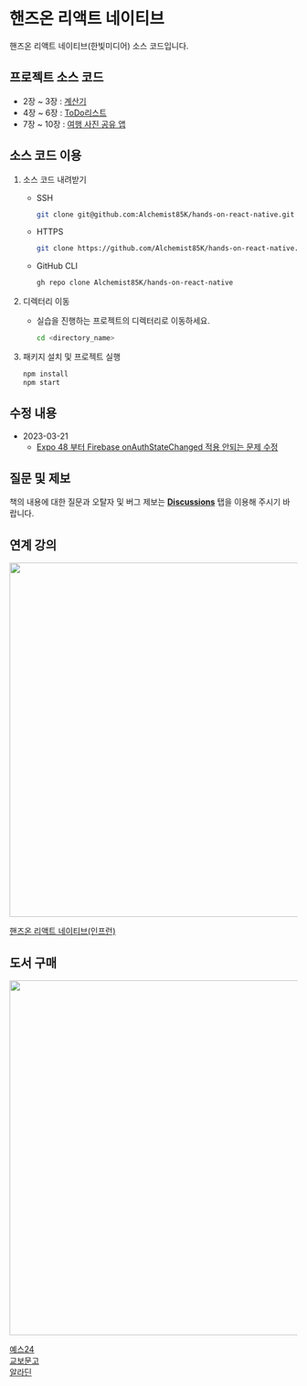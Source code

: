 # 핸즈온 리액트 네이티브

핸즈온 리액트 네이티브(한빛미디어) 소스 코드입니다.

## 프로젝트 소스 코드

- 2장 ~ 3장 : [계산기](https://github.com/Alchemist85K/hands-on-react-native/tree/main/rn-calc)
- 4장 ~ 6장 : [ToDo리스트](https://github.com/Alchemist85K/hands-on-react-native/tree/main/rn-todo)
- 7장 ~ 10장 : [여행 사진 공유 앱](https://github.com/Alchemist85K/hands-on-react-native/tree/main/rn-photo)

## 소스 코드 이용

1. 소스 코드 내려받기

   - SSH

     ```bash
     git clone git@github.com:Alchemist85K/hands-on-react-native.git
     ```

   - HTTPS

     ```bash
     git clone https://github.com/Alchemist85K/hands-on-react-native.git
     ```

   - GitHub CLI

     ```bash
     gh repo clone Alchemist85K/hands-on-react-native
     ```

2. 디렉터리 이동

   - 실습을 진행하는 프로젝트의 디렉터리로 이동하세요.

     ```bash
     cd <directory_name>
     ```

3. 패키지 설치 및 프로젝트 실행

   ```bash
   npm install
   npm start
   ```

## 수정 내용

- 2023-03-21
  - [Expo 48 부터 Firebase onAuthStateChanged 적용 안되는 문제 수정](https://github.com/Alchemist85K/hands-on-react-native/commit/4a3c849)

## 질문 및 제보

책의 내용에 대한 질문과 오탈자 및 버그 제보는 **[Discussions](https://github.com/Alchemist85K/hands-on-react-native/discussions)** 탭을 이용해 주시기 바랍니다.

## 연계 강의

<img src="https://user-images.githubusercontent.com/6028833/206265521-6a7ab398-ff55-40a2-9aff-a5f1025272cd.png" width="620">

[핸즈온 리액트 네이티브(인프런)](https://bit.ly/my-first-rn-inflearn)

## 도서 구매

<img src="https://user-images.githubusercontent.com/6028833/206263384-f9c9fa49-719c-48c7-a678-8853755fdea9.png" width="620.8">

[예스24](http://www.yes24.com/Product/Goods/115221542)  
[교보문고](https://product.kyobobook.co.kr/detail/S000200202387)  
[알라딘](https://www.aladin.co.kr/shop/wproduct.aspx?ItemId=304406920)
